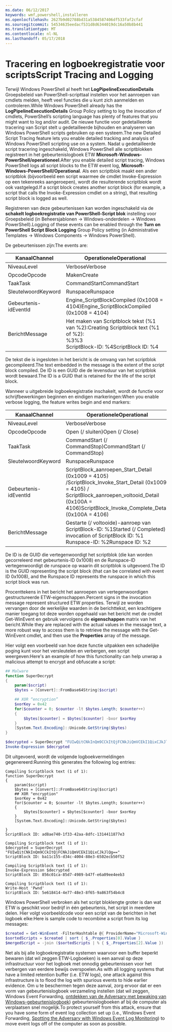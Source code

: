 ```yaml
---
ms.date: 06/12/2017
keywords: wmf,powershell,installeren
ms.openlocfilehash: 2627b9d02788bd31a5384587406df533faf2cfaf
ms.sourcegitcommit: 54534635eedacf531d8d6344019dc16a50b8b441
ms.translationtype: MT
ms.contentlocale: nl-NL
ms.lasthandoff: 05/17/2018
---
```

# <a name="script-tracing-and-logging"></a><span data-ttu-id="25574-102">Tracering en logboekregistratie voor scripts</span><span class="sxs-lookup"><span data-stu-id="25574-102">Script Tracing and Logging</span></span>

<span data-ttu-id="25574-103">Terwijl Windows PowerShell al heeft het **LogPipelineExecutionDetails** Groepsbeleid van PowerShell-scripttaal instellen voor het aanroepen van cmdlets melden, heeft veel functies die u kunt zich aanmelden en controleren.</span><span class="sxs-lookup"><span data-stu-id="25574-103">While Windows PowerShell already has the **LogPipelineExecutionDetails** Group Policy setting to log the invocation of cmdlets, PowerShell’s scripting language has plenty of features that you might want to log and/or audit.</span></span> <span data-ttu-id="25574-104">De nieuwe functie voor gedetailleerde tracering van Script stelt u gedetailleerde bijhouden en analyseren van Windows PowerShell scripts gebruiken op een systeem.</span><span class="sxs-lookup"><span data-stu-id="25574-104">The new Detailed Script Tracing feature lets you enable detailed tracking and analysis of Windows PowerShell scripting use on a system.</span></span> <span data-ttu-id="25574-105">Nadat u gedetailleerde script tracering ingeschakeld, Windows PowerShell alle scriptblokken registreert in het gebeurtenislogboek ETW **Microsoft-Windows-PowerShell/operationeel**.</span><span class="sxs-lookup"><span data-stu-id="25574-105">After you enable detailed script tracing, Windows PowerShell logs all script blocks to the ETW event log, **Microsoft-Windows-PowerShell/Operational**.</span></span> <span data-ttu-id="25574-106">Als een scriptblok maakt een ander scriptblok (bijvoorbeeld een script waarmee de cmdlet Invoke-Expression op een tekenreeks aangeroepen), wordt die resulterende scriptblok wordt ook vastgelegd.</span><span class="sxs-lookup"><span data-stu-id="25574-106">If a script block creates another script block (for example, a script that calls the Invoke-Expression cmdlet on a string), that resulting script block is logged as well.</span></span>

<span data-ttu-id="25574-107">Registreren van deze gebeurtenissen kan worden ingeschakeld via de **schakelt logboekregistratie van PowerShell-Script blok** instelling voor Groepsbeleid (in Beheersjablonen -> Windows-onderdelen -> Windows PowerShell).</span><span class="sxs-lookup"><span data-stu-id="25574-107">Logging of these events can be enabled through the **Turn on PowerShell Script Block Logging** Group Policy setting (in Administrative Templates -> Windows Components -> Windows PowerShell).</span></span>

<span data-ttu-id="25574-108">De gebeurtenissen zijn:</span><span class="sxs-lookup"><span data-stu-id="25574-108">The events are:</span></span>

| <span data-ttu-id="25574-109">Kanaal</span><span class="sxs-lookup"><span data-stu-id="25574-109">Channel</span></span> | <span data-ttu-id="25574-110">Operationele</span><span class="sxs-lookup"><span data-stu-id="25574-110">Operational</span></span>                                 |
|---------|---------------------------------------------|
| <span data-ttu-id="25574-111">Niveau</span><span class="sxs-lookup"><span data-stu-id="25574-111">Level</span></span>   | <span data-ttu-id="25574-112">Verbose</span><span class="sxs-lookup"><span data-stu-id="25574-112">Verbose</span></span>                                     |
| <span data-ttu-id="25574-113">Opcode</span><span class="sxs-lookup"><span data-stu-id="25574-113">Opcode</span></span>  | <span data-ttu-id="25574-114">Maken</span><span class="sxs-lookup"><span data-stu-id="25574-114">Create</span></span>                                      |
| <span data-ttu-id="25574-115">Taak</span><span class="sxs-lookup"><span data-stu-id="25574-115">Task</span></span>    | <span data-ttu-id="25574-116">CommandStart</span><span class="sxs-lookup"><span data-stu-id="25574-116">CommandStart</span></span>                                |
| <span data-ttu-id="25574-117">Sleutelwoord</span><span class="sxs-lookup"><span data-stu-id="25574-117">Keyword</span></span> | <span data-ttu-id="25574-118">Runspace</span><span class="sxs-lookup"><span data-stu-id="25574-118">Runspace</span></span>                                    |
| <span data-ttu-id="25574-119">Gebeurtenis-id</span><span class="sxs-lookup"><span data-stu-id="25574-119">EventId</span></span> | <span data-ttu-id="25574-120">Engine_ScriptBlockCompiled (0x1008 = 4104)</span><span class="sxs-lookup"><span data-stu-id="25574-120">Engine_ScriptBlockCompiled (0x1008 = 4104)</span></span>  |
| <span data-ttu-id="25574-121">Bericht</span><span class="sxs-lookup"><span data-stu-id="25574-121">Message</span></span> | <span data-ttu-id="25574-122">Het maken van Scriptblock tekst (%1 van %2):</span><span class="sxs-lookup"><span data-stu-id="25574-122">Creating Scriptblock text (%1 of %2):</span></span> </br> <span data-ttu-id="25574-123">%3</span><span class="sxs-lookup"><span data-stu-id="25574-123">%3</span></span> </br> <span data-ttu-id="25574-124">ScriptBlock-ID: %4</span><span class="sxs-lookup"><span data-stu-id="25574-124">ScriptBlock ID: %4</span></span> |


<span data-ttu-id="25574-125">De tekst die is ingesloten in het bericht is de omvang van het scriptblok gecompileerd.</span><span class="sxs-lookup"><span data-stu-id="25574-125">The text embedded in the message is the extent of the script block compiled.</span></span> <span data-ttu-id="25574-126">De ID is een GUID die de levensduur van het scriptblok wordt bewaard.</span><span class="sxs-lookup"><span data-stu-id="25574-126">The ID is a GUID that is retained for the life of the script block.</span></span>

<span data-ttu-id="25574-127">Wanneer u uitgebreide logboekregistratie inschakelt, wordt de functie voor schrijfbewerkingen beginnen en eindigen markeringen:</span><span class="sxs-lookup"><span data-stu-id="25574-127">When you enable verbose logging, the feature writes begin and end markers:</span></span>

| <span data-ttu-id="25574-128">Kanaal</span><span class="sxs-lookup"><span data-stu-id="25574-128">Channel</span></span> | <span data-ttu-id="25574-129">Operationele</span><span class="sxs-lookup"><span data-stu-id="25574-129">Operational</span></span>                                            |
|---------|--------------------------------------------------------|
| <span data-ttu-id="25574-130">Niveau</span><span class="sxs-lookup"><span data-stu-id="25574-130">Level</span></span>   | <span data-ttu-id="25574-131">Verbose</span><span class="sxs-lookup"><span data-stu-id="25574-131">Verbose</span></span>                                                |
| <span data-ttu-id="25574-132">Opcode</span><span class="sxs-lookup"><span data-stu-id="25574-132">Opcode</span></span>  | <span data-ttu-id="25574-133">Open (/ sluiten)</span><span class="sxs-lookup"><span data-stu-id="25574-133">Open (/ Close)</span></span>                                         |
| <span data-ttu-id="25574-134">Taak</span><span class="sxs-lookup"><span data-stu-id="25574-134">Task</span></span>    | <span data-ttu-id="25574-135">CommandStart (/ CommandStop)</span><span class="sxs-lookup"><span data-stu-id="25574-135">CommandStart (/ CommandStop)</span></span>                           |
| <span data-ttu-id="25574-136">Sleutelwoord</span><span class="sxs-lookup"><span data-stu-id="25574-136">Keyword</span></span> | <span data-ttu-id="25574-137">Runspace</span><span class="sxs-lookup"><span data-stu-id="25574-137">Runspace</span></span>                                               |
| <span data-ttu-id="25574-138">Gebeurtenis-id</span><span class="sxs-lookup"><span data-stu-id="25574-138">EventId</span></span> | <span data-ttu-id="25574-139">ScriptBlock\_aanroepen\_Start\_Detail (0x1009 = 4105) /</span><span class="sxs-lookup"><span data-stu-id="25574-139">ScriptBlock\_Invoke\_Start\_Detail (0x1009 = 4105) /</span></span> </br> <span data-ttu-id="25574-140">ScriptBlock\_aanroepen\_voltooid\_Detail (0x100A = 4106)</span><span class="sxs-lookup"><span data-stu-id="25574-140">ScriptBlock\_Invoke\_Complete\_Detail (0x100A = 4106)</span></span> |
| <span data-ttu-id="25574-141">Bericht</span><span class="sxs-lookup"><span data-stu-id="25574-141">Message</span></span> | <span data-ttu-id="25574-142">Gestarte (/ voltooide)-aanroep van ScriptBlock-ID: %1</span><span class="sxs-lookup"><span data-stu-id="25574-142">Started (/ Completed) invocation of ScriptBlock ID: %1</span></span> </br> <span data-ttu-id="25574-143">Runspace-ID: %2</span><span class="sxs-lookup"><span data-stu-id="25574-143">Runspace ID: %2</span></span> |

<span data-ttu-id="25574-144">De ID is de GUID die vertegenwoordigt het scriptblok (die kan worden gecorreleerd met gebeurtenis-ID 0x1008) en de Runspace-ID vertegenwoordigt de runspace op waarin dit scriptblok is uitgevoerd.</span><span class="sxs-lookup"><span data-stu-id="25574-144">The ID is the GUID representing the script block (that can be correlated with event ID 0x1008), and the Runspace ID represents the runspace in which this script block was run.</span></span>

<span data-ttu-id="25574-145">Procenttekens in het bericht het aanroepen van vertegenwoordigen gestructureerde ETW-eigenschappen.</span><span class="sxs-lookup"><span data-stu-id="25574-145">Percent signs in the invocation message represent structured ETW properties.</span></span> <span data-ttu-id="25574-146">Terwijl ze worden vervangen door de werkelijke waarden in de berichttekst, een krachtigere manier toegang tot deze worden opgehaald van het bericht met de cmdlet Get-WinEvent en gebruik vervolgens de **eigenschappen** matrix van het bericht.</span><span class="sxs-lookup"><span data-stu-id="25574-146">While they are replaced with the actual values in the message text, a more robust way to access them is to retrieve the message with the Get-WinEvent cmdlet, and then use the **Properties** array of the message.</span></span>

<span data-ttu-id="25574-147">Hier volgt een voorbeeld van hoe deze functie uitpakken een schadelijke poging kunt voor het versleutelen en verbergen, een script weergeven:</span><span class="sxs-lookup"><span data-stu-id="25574-147">Here's an example of how this functionality can help unwrap a malicious attempt to encrypt and obfuscate a script:</span></span>

```powershell
## Malware
function SuperDecrypt
{
    param($script)
    $bytes = [Convert]::FromBase64String($script)

    ## XOR “encryption”
    $xorKey = 0x42
    for($counter = 0; $counter -lt $bytes.Length; $counter++)
    {
        $bytes[$counter] = $bytes[$counter] -bxor $xorKey
    }
    [System.Text.Encoding]::Unicode.GetString($bytes)
}

$decrypted = SuperDecrypt "FUIwQitCNkInQm9CCkItQjFCNkJiQmVCEkI1QixCJkJlQg=="
Invoke-Expression $decrypted
```

<span data-ttu-id="25574-148">Dit uitgevoerd, wordt de volgende logboekvermeldingen gegenereerd:</span><span class="sxs-lookup"><span data-stu-id="25574-148">Running this generates the following log entries:</span></span>

```
Compiling Scriptblock text (1 of 1):
function SuperDecrypt
{
    param($script)
    $bytes = [Convert]::FromBase64String($script)
    ## XOR "encryption"
    $xorKey = 0x42
    for($counter = 0; $counter -lt $bytes.Length; $counter++)
    {
        $bytes[$counter] = $bytes[$counter] -bxor $xorKey
    }
    [System.Text.Encoding]::Unicode.GetString($bytes)

}
ScriptBlock ID: ad8ae740-1f33-42aa-8dfc-1314411877e3

Compiling Scriptblock text (1 of 1):
$decrypted = SuperDecrypt "FUIwQitCNkInQm9CCkItQjFCNkJiQmVCEkI1QixCJkJlQg=="
ScriptBlock ID: ba11c155-d34c-4004-88e3-6502ecb50f52

Compiling Scriptblock text (1 of 1):
Invoke-Expression $decrypted
ScriptBlock ID: 856c01ca-85d7-4989-b47f-e6a09ee4eeb3

Compiling Scriptblock text (1 of 1):
Write-Host 'Pwnd'
ScriptBlock ID: 5e618414-4e77-48e3-8f65-9a863f54b4c8
```

Windows PowerShell verbroken als het script bloklengte groter is dan wat ETW is geschikt voor bedrijf in één gebeurtenis, het script in meerdere delen. <span data-ttu-id="25574-150">Hier volgt voorbeeldcode voor een script van de berichten in het logboek elke:</span><span class="sxs-lookup"><span data-stu-id="25574-150">Here is sample code to recombine a script from its log messages:</span></span>

```powershell
$created = Get-WinEvent -FilterHashtable @{ ProviderName="Microsoft-Windows-PowerShell"; Id = 4104 } | Where-Object { $_.<...> }
$sortedScripts = $created | sort { $_.Properties[0].Value }
$mergedScript = -join ($sortedScripts | % { $_.Properties[2].Value })
```

<span data-ttu-id="25574-151">Net als bij alle logboekregistratie systemen waarvoor een buffer beperkt bewaren (dat wil zeggen ETW-Logboeken) is een aanval op deze infrastructuur voor het logboek met onnodig gebeurtenissen voor het verbergen van eerdere bewijs overspoelen.</span><span class="sxs-lookup"><span data-stu-id="25574-151">As with all logging systems that have a limited retention buffer (i.e. ETW logs), one attack against this infrastructure is to flood the log with spurious events to hide earlier evidence.</span></span> <span data-ttu-id="25574-152">Om u te beschermen tegen deze aanval, zorg ervoor dat er een vorm van gebeurtenislogboek verzameling instellen (dat wil zeggen, Windows Event Forwarding, [ontdekken van de Adversary met bewaking van Windows-gebeurtenislogboek](http://www.nsa.gov/ia/_files/app/Spotting_the_Adversary_with_Windows_Event_Log_Monitoring.pdf)) gebeurtenislogboeken af bij de computer als verplaatsen snel mogelijk.</span><span class="sxs-lookup"><span data-stu-id="25574-152">To protect yourself from this attack, ensure that you have some form of event log collection set up (i.e., Windows Event Forwarding, [Spotting the Adversary with Windows Event Log Monitoring](http://www.nsa.gov/ia/_files/app/Spotting_the_Adversary_with_Windows_Event_Log_Monitoring.pdf)) to move event logs off of the computer as soon as possible.</span></span>
